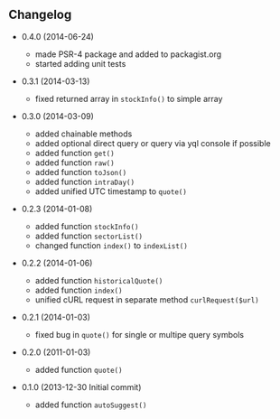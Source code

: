 Changelog
---------
- 0.4.0 (2014-06-24)

    * made PSR-4 package and added to packagist.org
    * started adding unit tests

- 0.3.1 (2014-03-13)

    * fixed returned array in `stockInfo()` to simple array

- 0.3.0 (2014-03-09)

    * added chainable methods
    * added optional direct query or query via yql console if possible
    * added function `get()`
    * added function `raw()`
    * added function `toJson()`
    * added function `intraDay()`
    * added unified UTC timestamp to `quote()`

- 0.2.3 (2014-01-08)

    * added function `stockInfo()`
    * added function `sectorList()`
    * changed function `index()` to `indexList()`

- 0.2.2 (2014-01-06)

    * added function `historicalQuote()`
    * added function `index()`
    * unified cURL request in separate method `curlRequest($url)`

- 0.2.1 (2014-01-03)

    * fixed bug in `quote()` for single or multipe query symbols

- 0.2.0 (2011-01-03)

    * added function `quote()`

- 0.1.0 (2013-12-30 Initial commit)

    * added function `autoSuggest()`
